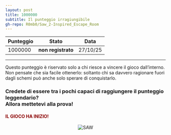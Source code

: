 ```yaml
---
layout: post
title: 1000000
subtitle: Il punteggio irragiungibile
gh-repo: R0mb0/Saw_2-Inspired_Escape_Room
---
```


<div align="center">
  <table>
  <thead>
    <tr>
      <th>Punteggio</th>
      <th>Stato</th>
      <th>Data</th>
    </tr>
  </thead>
  <tbody>
    <tr>
      <td>1000000</td>
      <td><strong>non registrato</strong></td>
      <td>27/10/25</td>
    </tr>
  </tbody>
</table>
</div>

---

<p>
Questo punteggio è riservato solo a chi riesce a vincere il gioco dall’interno.<br>
Non pensate che sia facile ottenerlo: soltanto chi sa davvero ragionare fuori dagli schemi può anche solo sperare di conquistarlo.
</p>


<h3>
Credete di essere tra i pochi capaci di raggiungere il punteggio leggendario?<br>
Allora mettetevi alla prova!
<br>
<h4 style="color: DarkRed;">IL GIOCO HA INIZIO!</h4>
</h3>

<div style="text-align: center;">
  <img src="https://media.tenor.com/tGlNBmU3Q2AAAAAM/after-saw.gif" alt="SAW">
</div>
